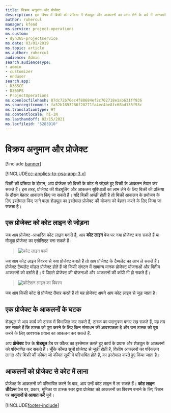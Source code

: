 ```yaml
---
title: विक्रय अनुमान और प्रोजेक्ट
description: इस विषय में बिक्री की प्रक्रिया में शेड्यूल और आकलनों का लाभ लेने के बारे में जानकारी दी गई है।
author: ruhercul
manager: kfend
ms.service: project-operations
ms.custom:
- dyn365-projectservice
ms.date: 03/01/2019
ms.topic: article
ms.author: ruhercul
audience: Admin
search.audienceType:
- admin
- customizer
- enduser
search.app:
- D365CE
- D365PS
- ProjectOperations
ms.openlocfilehash: 87dc72b76ec4f88684ef2c702718e1ab631ff936
ms.sourcegitcommit: fa32b1893286f20271fa4ec4be8fc68bd135f53c
ms.translationtype: HT
ms.contentlocale: hi-IN
ms.lasthandoff: 02/15/2021
ms.locfileid: "5283910"
---
```

# <a name="sales-estimates-and-projects"></a>विक्रय अनुमान और प्रोजेक्ट

[!include [banner](../includes/psa-now-project-operations.md)]

[!INCLUDE[cc-applies-to-psa-app-3.x](../includes/cc-applies-to-psa-app-3x.md)]

बिक्री की प्रक्रिया के दौरान, आप प्रोजेक्ट को बिक्री के कोट से जोड़ते हुए बिक्री के आकलन तैयार कर सकते हैं। इस तरह, प्रोजेक्ट की शेड्यूलिंग और आकलन सुविधाओं का लाभ लेने के लिए बिक्री की प्रक्रिया के दौरान बेहतर आकलन किए जा सकते हैं। यदि बिक्री अच्छी होती है तो बिक्री आकलन के प्रयोजन के लिए इस्तेमाल किए जाने वाला शेड्यूल का इस्तेमाल प्रोजेक्ट की योजना को बेहतर करने के लिए किया जा सकता है।

## <a name="linking-a-project-to-a-quote-line"></a>एक प्रोजेक्ट को कोट लाइन से जोड़ना

जब आप प्रोजेक्ट-आधारित कोट लाइन बनाते हैं, आप **कोट लाइन** पेज पर नया प्रोजेक्ट बना सकते हैं या मौजूदा प्रोजेक्ट का एसोसिएट बना सकते हैं। 

> ![कोट लाइन फार्म](media/project-8.png)
 
जब आप कोट लाइन विवरण से नया प्रोजेक्ट बनाते हैं तो आप प्रोजेक्ट के टैम्पलेट का लाभ ले सकते हैं। प्रोजेक्ट टैम्पलेट मॉडल प्रोजेक्ट होते हैं जो किसी संगठन में सामान्य मानक प्रोजेक्ट योजनाओं और वितीय आकलनों को दर्शाते हैं। वे पिछले प्रोजेक्ट की योजनाओं और आकलनों की कॉपी भी हो सकते हैं।

> ![कोटेशन लाइन का विवरण](media/project-9.png)
  
जब आप किसी कोट से प्रोजेक्ट तैयार करते हैं तो यह प्रोजेक्ट अपने आप कोट लाइन से जुड़ जाता है।

## <a name="components-of-estimates-in-a-project"></a>एक प्रोजेक्ट के आकलनों के घटक

शेड्यूल से आप कार्य को टास्क में विभाजित कर सकते हैं, टास्क का पदानुक्रम बनाए रख सकते हैं, यह तय कर सकते हैं कि टास्क को पूरा करने के लिए किन संसाधन की आवश्यकता है और उस टास्क को पूरा करने के लिए आवश्यक प्रयास का आकलन कर सकते हैं.

आप **प्रोजेक्ट** पेज के **शेड्यूल** टैब पर फील्ड का इस्तेमाल करते हुए कार्य के प्रयास और शेड्यूल के आकलनों को परिभाषित कर सकते हैं। चूँकि कीमत सूची प्रोजेक्ट से जुड़ी होती है, वित्तीय आकलनों का परिकलन लागत और बिक्री की कीमत जो कीमत सूची में परिभाषित होते हैं, का इस्तेमाल करते हुए किया जाता है।

## <a name="importing-estimates-from-a-project-into-a-quote"></a>आकलनों को प्रोजेक्ट से कोट में लाना

प्रोजेक्ट के आकलनों को परिभाषित करने के बाद, आप उन्हें कोट लाइन में ला सकते हैं। **कोट लाइन डीटेल्स** पेज पर, प्रकार, भूमिका या टास्क स्तर द्वारा प्रोजेक्ट को आकलनों का विवरण बनाने के लिए रिब्बन पर **अनुमानों से आयात करें** चुनें।


[!INCLUDE[footer-include](../includes/footer-banner.md)]